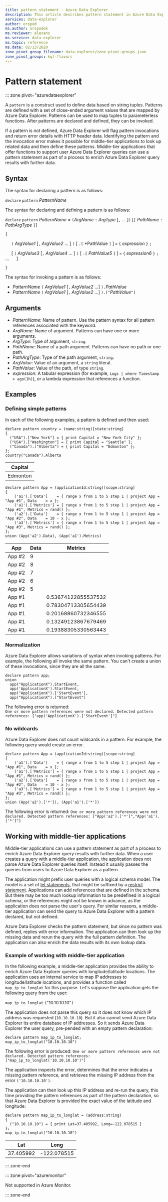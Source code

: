 ```yaml
---
title: pattern statement - Azure Data Explorer
description: This article describes pattern statement in Azure Data Explorer.
services: data-explorer
author: orspod
ms.author: orspodek
ms.reviewer: alexans
ms.service: data-explorer
ms.topic: reference
ms.date: 02/13/2020
zone_pivot_group_filename: data-explorer/zone-pivot-groups.json
zone_pivot_groups: kql-flavors
---
```


# Pattern statement

::: zone pivot="azuredataexplorer"

A `pattern` is a construct used to define data based on string tuples. Patterns are defined with a set of close-ended argument values that are mapped by Azure Data Explorer. Patterns can be used to map tuples to parameterless functions. After patterns are declared and defined, they can be invoked.

If a pattern is not defined, Azure Data Explorer will flag pattern invocations and return error details with HTTP header data. Identifying the pattern and the invocation error makes it possible for middle-tier applications to look up related data and then define these patterns. Middle-tier applications that offer functions to support user Azure Data Explorer queries can use a pattern statement as part of a process to enrich Azure Data Explorer query results with further data.

## Syntax

The syntax for declaring a pattern is as follows:

`declare` `pattern` *PatternName*

The syntax for declaring and defining a pattern is as follows:

`declare` `pattern` *PatternName* = `(`*ArgName* `:` *ArgType* [`,` ... ]`)` [`[` *PathName* `:` *PathArgType* `]`]

`{`

&nbsp;&nbsp;&nbsp;&nbsp; `(` *ArgValue1* [`,` *ArgValue2* ... ] `)` [ `.[` *PathValue `]` ] `=` `{`  *expression*  `}` `;`

&nbsp;&nbsp;&nbsp;&nbsp; [ `(` *ArgValue3* [`,` *ArgValue4* ... ] `)` [ `.[` *PathValue5* `]` ] `=` `{`  *expression6*  `}` `;` ...
&nbsp;&nbsp;&nbsp;&nbsp; ]

`}`

The syntax for invoking a pattern is as follows:

* *PatternName* `(` *ArgValue1* [`,` *ArgValue2* ...] `).`*PathValue*
* *PatternName* `(` *ArgValue1* [`,` *ArgValue2* ...] `).["`*PathValue*`"]`

## Arguments

* *PatternName*: Name of pattern. Use the pattern syntax for all pattern references associated with the keyword.
* *ArgName*: Name of argument. Patterns can have one or more arguments.
* *ArgType*: Type of argument, `string`.
* *PathName*: Name of a path argument. Patterns can have no path or one path.
* *PathArgType*: Type of the path argument, `string`.
* *ArgValue*: Value of an argument, a `string` literal.
* *PathValue*: Value of the path, of type `string`.
* *expression*: A tabular expression (for example, `Logs | where Timestamp > ago(1h)`),
  or a lambda expression that references a function.

## Examples

### Defining simple patterns

In each of the following examples, a pattern is defined and then used:

```kusto
declare pattern country = (name:string)[state:string]
{
  ("USA").["New York"] = { print Capital = "New York City" };
  ("USA").["Washington"] = { print Capital = "Seattle" };
  ("Canada").["Alberta"] = { print Capital = "Edmonton" };
};
country("Canada").Alberta
```

|Capital|
|-------|
|Edmonton|

```kusto
declare pattern App = (applicationId:string)[scope:string]  
{
    ('a1').['Data']    = { range x from 1 to 5 step 1 | project App = "App #1", Data    = x };
    ('a1').['Metrics'] = { range x from 1 to 5 step 1 | project App = "App #1", Metrics = rand() };
    ('a2').['Data']    = { range x from 1 to 5 step 1 | project App = "App #2", Data    = 10 - x };
    ('a3').['Metrics'] = { range x from 1 to 5 step 1 | project App = "App #3", Metrics = rand() };
};
union (App('a2').Data), (App('a1').Metrics)
```

|App|Data|Metrics|
|---|----|-------|
|App #2|9| |
|App #2|8| |
|App #2|7| |
|App #2|6| |
|App #2|5| |
|App #1| |0.53674122855537532|
|App #1| |0.78304713305654439|
|App #1| |0.20168860732346555|
|App #1| |0.13249123867679469|
|App #1| |0.19388305330563443|

### Normalization

Azure Data Explorer allows variations of syntax when invoking patterns. For example, the following all invoke the same pattern. You can't create a union of these invocations, since they are all the same. 

```kusto
declare pattern app;
union
  app("ApplicationX").StartEvent,
  app('ApplicationX').StartEvent,
  app("ApplicationX").['StartEvent'],
  app("ApplicationX").["StartEvent"]
```

The following error is returned:  
`One or more pattern references were not declared. Detected pattern references: ["app('ApplicationX').['StartEvent']"]`

### No wildcards

Azure Data Explorer does not count wildcards in a pattern. For example, the following query would create an error.

```kusto
declare pattern App = (applicationId:string)[scope:string]  
{
    ('a1').['Data']    = { range x from 1 to 5 step 1 | project App = "App #1", Data    = x };
    ('a1').['Metrics'] = { range x from 1 to 5 step 1 | project App = "App #1", Metrics = rand() };
    ('a2').['Data']    = { range x from 1 to 5 step 1 | project App = "App #2", Data    = 10 - x };
    ('a3').['Metrics'] = { range x from 1 to 5 step 1 | project App = "App #3", Metrics = rand() };
};
union (App('a2').['*']), (App('a1').['*'])
```

The following error is returned:
`One or more pattern references were not declared. Detected pattern references: ["App('a2').['*']","App('a1').['*']"]`

## Working with middle-tier applications

Middle-tier applications can use a pattern statement as part of a process to enrich Azure Data Explorer query results with further data. When a user creates a query with a middle-tier application, the application does not parse Azure Data Explorer queries itself. Instead it usually passes the queries from users to Azure Data Explorer as a pattern.

The application might prefix user queries with a logical schema model. The model is a set of [let statements](letstatement.md), that might be suffixed by a [restrict statement](restrictstatement.md). Applications can add references that are defined in the schema. But there may be too much lookup information to be predefined in a logical schema, or the references might not be known in advance, as the application does not parse the user's query. For similar reasons, a middle-tier application can send the query to Azure Data Explorer with a pattern declared, but not defined. 

Azure Data Explorer checks the pattern statement, but since no pattern was defined, replies with error information. The application can then look up the missing data and rerun the query with the full pattern definition. The application can also enrich the data results with its own lookup data.

### Example of working with middle-tier application

In the following example, a middle-tier application provides the ability to enrich Azure Data Explorer queries with longitude/latitude locations. The application uses an internal service to map IP addresses to longitude/latitude locations, and provides a function called `map_ip_to_longlat` for this purpose. Let's suppose the application gets the following query from the user:

`map_ip_to_longlat` `(`"10.10.10.10"`)`

The application does not parse this query so it does not know which IP address was requested (`10.10.10.10`). But it also cannot send Azure Data Explorer its entire database of IP addresses. So it sends Azure Data Explorer the user query, pre-pended with an empty pattern declaration:

```kusto
declare pattern map_ip_to_longlat;
map_ip_to_longlat("10.10.10.10")
```

The following error is produced: 
`One or more pattern references were not declared. Detected pattern references: ["map_ip_to_longlat('10.10.10.10')"]`

The application inspects the error, determines that the error indicates a missing pattern reference, and retrieves the missing IP address from the error `('10.10.10.10')`.

The application can then look up this IP address and re-run the query, this time providing the pattern references as part of the pattern declaration, so that Azure Data Explorer is provided the exact value of the latitude and longitude:

```kusto
declare pattern map_ip_to_longlat = (address:string)
{
  ("10.10.10.10") = { print Lat=37.405992, Long=-122.078515 }
};
map_ip_to_longlat("10.10.10.10")
```

|Lat|Long|
|---|---|
|37.405992|-122.078515|

::: zone-end

::: zone pivot="azuremonitor"

Not supported in Azure Monitor.

::: zone-end
